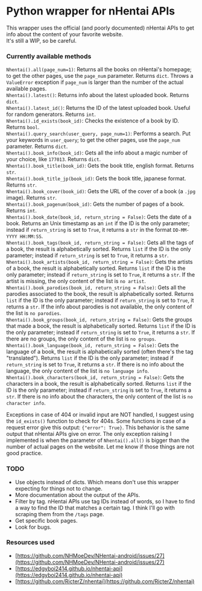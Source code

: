 Python wrapper for nHentai APIs
===

This wrapper uses the official (and poorly documented) nHentai APIs to get info about the content of your favorite website.  
It's still a WIP, so be careful.

### Currently available methods
`Nhentai().all(page_num=1)`: Returns all the books on nHentai's homepage; to get the other pages, use the `page_num` parameter. Returns `dict`. Throws a `ValueError` exception if `page_num` is larger than the number of the actual available pages.  
`Nhentai().latest()`: Returns info about the latest uploaded book. Returns `dict`.  
`Nhentai().latest_id()`: Returns the ID of the latest uploaded book. Useful for random generators. Returns `int`.  
`Nhentai().id_exists(book_id)`: Checks the existence of a book by ID. Returns `bool`.  
`Nhentai().query_search(user_query, page_num=1)`: Performs a search. Put your keywords in `user_query`; to get the other pages, use the `page_num` parameter. Returns `dict`.  
`Nhentai().book_info(book_id)`: Gets all the info about a magic number of your choice, like `177013`. Returns `dict`.  
`Nhentai().book_title(book_id)`: Gets the book title, english format. Returns `str`.  
`Nhentai().book_title_jp(book_id)`: Gets the book title, japanese format. Returns `str`.  
`Nhentai().book_cover(book_id)`: Gets the URL of the cover of a book (a `.jpg` image). Returns `str`.  
`Nhentai().book_pagenum(book_id)`: Gets the number of pages of a book. Returns `int`.  
`Nhentai().book_date(book_id, return_string = False)`: Gets the date of a book. Returns an Unix timestamp as an `int` if the ID is the only parameter; instead if `return_string` is set to `True`, it returns a `str` in the format `DD-MM-YYYY HH:MM:SS`.  
`Nhentai().book_tags(book_id, return_string = False)`: Gets all the tags of a book, the result is alphabetically sorted. Returns `list` if the ID is the only parameter; instead if `return_string` is set to `True`, it returns a `str`.  
`Nhentai().book_artists(book_id, return_string = False)`: Gets the artists of a book, the result is alphabetically sorted. Returns `list` if the ID is the only parameter; instead if `return_string` is set to `True`, it returns a `str`. If the artist is missing, the only content of the list is `no artist`.  
`Nhentai().book_parodies(book_id, return_string = False)`: Gets all the parodies associated to the book, the result is alphabetically sorted. Returns `list` if the ID is the only parameter; instead if `return_string` is set to `True`, it returns a `str`. If the info about parodies is not available, the only content of the list is `no parodies`.  
`Nhentai().book_groups(book_id, return_string = False)`: Gets the groups that made a book, the result is alphabetically sorted. Returns `list` if the ID is the only parameter; instead if `return_string` is set to `True`, it returns a `str`. If there are no groups, the only content of the list is `no groups`.  
`Nhentai().book_language(book_id, return_string = False)`: Gets the language of a book, the result is alphabetically sorted (often there's the tag "translated"). Returns `list` if the ID is the only parameter; instead if `return_string` is set to `True`, it returns a `str`. If there is no info about the language, the only content of the list is `no language info`.  
`Nhentai().book_characters(book_id, return_string = False)`: Gets the characters in a book, the result is alphabetically sorted. Returns `list` if the ID is the only parameter; instead if `return_string` is set to `True`, it returns a `str`. If there is no info about the characters, the only content of the list is `no character info`.  


Exceptions in case of 404 or invalid input are NOT handled, I suggest using the `id_exists()` function to check for 404s. Some functions in case of a request error give this output: `{"error": True}`. This behavior is the same output that nHentai APIs give on error. The only exception raising I implemented is when the parameter of `Nhentai().all()` is bigger than the number of actual pages on the website. Let me know if those things are not good practice.  

### TODO
+ Use objects instead of dicts. Which means don't use this wrapper expecting for things not to change.  
+ More documentation about the output of the APIs.  
+ Filter by tag. nHentai APIs use tag IDs instead of words, so I have to find a way to find the ID that matches a certain tag. I think I'll go with scraping them from the `/tags` page.  
+ Get specific book pages.  
+ Look for bugs.  

### Resources used
+ [https://github.com/NHMoeDev/NHentai-android/issues/27](https://github.com/NHMoeDev/NHentai-android/issues/27)  
+ [https://edgyboi2414.github.io/nhentai-api](https://edgyboi2414.github.io/nhentai-api)
+ [https://github.com/RicterZ/nhentai](https://github.com/RicterZ/nhentai)